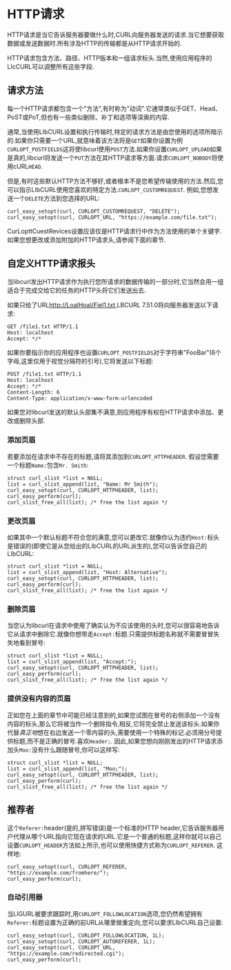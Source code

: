 
# HTTP请求

HTTP请求是当它告诉服务器要做什么时,CURL向服务器发送的请求.当它想要获取数据或发送数据时.所有涉及HTTP的传输都是从HTTP请求开始的.

HTTP请求包含方法、路径、HTTP版本和一组请求标头.当然,使用应用程序的LIcCURL可以调整所有这些字段.

## 请求方法

每一个HTTP请求都包含一个"方法",有时称为"动词".它通常类似于GET、Head、PoST或PoT,但也有一些类似删除、补丁和选项等深奥的内容.

通常,当使用LIbCURL设置和执行传输时,特定的请求方法是由您使用的选项所暗示的.如果你只需要一个URL,就意味着该方法将是`GET`如果你设置为例`CURLOPT_POSTFIELDS`这将使libcurl使用`POST`方法.如果你设置`CURLOPT_UPLOAD`如果是真的,libcurl将发送一个`PUT`方法在其HTTP请求等方面.请求`CURLOPT_NOBODY`将使用cURL`HEAD`.

但是,有时这些默认HTTP方法不够好,或者根本不是您希望传输使用的方法.然后,您可以指示LIbCURL使用您喜欢的特定方法.`CURLOPT_CUSTOMREQUEST`. 例如,您想发送一个`DELETE`方法到您选择的URL:

```
curl_easy_setopt(curl, CURLOPT_CUSTOMREQUEST, "DELETE");
curl_easy_setopt(curl, CURLOPT_URL, "https://example.com/file.txt");
```

CurLopttCuestRevices设置应该仅是HTTP请求行中作为方法使用的单个关键字.如果您想更改或添加附加的HTTP请求头,请参阅下面的章节.

## 自定义HTTP请求报头

当libcurl发出HTTP请求作为执行您所请求的数据传输的一部分时,它当然会用一组适合于完成交给它的任务的HTTP头将它们发送出去.

如果只给了URL[http://LoalHoal/Fiel1.txt](http://localhost/file1.txt"),LBCURL 7.51.0将向服务器发送以下请求:

```
GET /file1.txt HTTP/1.1
Host: localhost
Accept: */*
```

如果你要指示你的应用程序也设置`CURLOPT_POSTFIELDS`对于字符串"FooBar"(6个字母,这里仅用于视觉分隔符的引号),它将发送以下标题:

```
POST /file1.txt HTTP/1.1
Host: localhost
Accept: */*
Content-Length: 6
Content-Type: application/x-www-form-urlencoded
```

如果您对libcurl发送的默认头部集不满意,则应用程序有权在HTTP请求中添加、更改或删除头部.

### 添加页眉

若要添加在请求中不存在的标题,请将其添加到`CURLOPT_HTTPHEADER`. 假设您需要一个标题`Name:`包含`Mr. Smith`:

```
struct curl_slist *list = NULL;
list = curl_slist_append(list, "Name: Mr Smith");
curl_easy_setopt(curl, CURLOPT_HTTPHEADER, list);
curl_easy_perform(curl);
curl_slist_free_all(list); /* free the list again */
```

### 更改页眉

如果其中一个默认标题不符合您的满意,您可以更改它.就像你认为违约`Host:`标头是错误的(即使它是从您给出的LIbCURL的URL派生的),您可以告诉您自己的LIbCURL:

```
struct curl_slist *list = NULL;
list = curl_slist_append(list, "Host: Alternative");
curl_easy_setopt(curl, CURLOPT_HTTPHEADER, list);
curl_easy_perform(curl);
curl_slist_free_all(list); /* free the list again */
```

### 删除页眉

当您认为libcurl在请求中使用了确实认为不应该使用的头时,您可以很容易地告诉它从请求中删除它.就像你想带走`Accept:`标题.只需提供标题名称就不需要冒冒失失地看到冒号:

```
struct curl_slist *list = NULL;
list = curl_slist_append(list, "Accept:");
curl_easy_setopt(curl, CURLOPT_HTTPHEADER, list);
curl_easy_perform(curl);
curl_slist_free_all(list); /* free the list again */
```

### 提供没有内容的页眉

正如您在上面的章节中可能已经注意到的,如果您试图在冒号的右侧添加一个没有内容的标头,那么它将被当作一个删除指令,相反,它将完全禁止发送该标头.如果你代替*真正地*想在右边发送一个零内容的头,需要使用一个特殊的标记.必须用分号提供标题,而不是正确的冒号.喜欢`Header;`. 因此,如果您想向刚刚发出的HTTP请求添加头`Moo:`没有什么跟随冒号,你可以这样写:

```
struct curl_slist *list = NULL;
list = curl_slist_append(list, "Moo;");
curl_easy_setopt(curl, CURLOPT_HTTPHEADER, list);
curl_easy_perform(curl);
curl_slist_free_all(list); /* free the list again */
```

## 推荐者

这个`Referer:`header(是的,拼写错误)是一个标准的HTTP header,它告诉服务器用户代理从哪个URL指向它现在请求的URL.它是一个普通的标题,这样你就可以自己设置`CURLOPT_HEADER`方法如上所示,也可以使用快捷方式称为`CURLOPT_REFERER`. 这样地:

```
curl_easy_setopt(curl, CURLOPT_REFERER, "https://example.com/fromhere/");
curl_easy_perform(curl);
```

### 自动引用器

当LIGURL被要求跟踪时,用`CURLOPT_FOLLOWLOCATION`选项,您仍然希望拥有`Referer:`标题设置为正确的前URL从哪里做重定向,您可以要求LIbCURL自己设置:

```
curl_easy_setopt(curl, CURLOPT_FOLLOWLOCATION, 1L);
curl_easy_setopt(curl, CURLOPT_AUTOREFERER, 1L);
curl_easy_setopt(curl, CURLOPT_URL, "https://example.com/redirected.cgi");
curl_easy_perform(curl);
```
